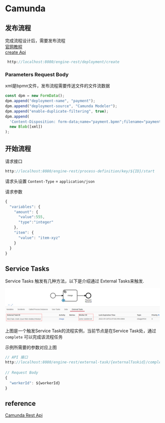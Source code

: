 # Camunda

## 发布流程
  完成流程设计后，需要发布流程  
  [官网教程](https://docs.camunda.org/get-started/quick-start/deploy/)  
  [create Api](https://docs.camunda.org/manual/7.17/reference/rest/deployment/post-deployment/)

```javascript
 http://localhost:8080/engine-rest/deployment/create
```

### Parameters Request Body

xml是bpmn文件，发布流程需要传送文件的文件流数据
```javascript
const dpm = new FormData();
dpm.append("deployment-name", "payment");
dpm.append("deployment-source", "Camunda Modeler");
dpm.append("enable-duplicate-filtering", true);
dpm.append(
  'Content-Disposition: form-data;name="payment.bpmn";filename="payment.bpmn";Content-Type: text/xml',
  new Blob([xml])
);
```

## 开始流程

请求接口
```javascript
http://localhost:8080/engine-rest/process-definition/key/${ID}/start
```

请求头设置 `Content-Type` = `application/json`

请求参数
```javascript
{
  "variables": {
    "amount": {
      "value":555,
      "type":"integer"
    },
    "item": {
      "value": "item-xyz"
    }
  }
}
```

## Service Tasks
  
  Service Tasks 触发有几种方法，以下是介绍通过 External Tasks来触发.

![workerId](./externalTask.jpg)

上图是一个触发Service Task的流程实例，当前节点是在Service Task处，通过 `complete` 可以完成该流程任务


示例所需要的参数对应上图

```javascript
// API 接口
http://localhost:8080/engine-rest/external-task/{externalTaskid}/complete

// Request Body
{
  "workerId": ${workerId}
}

````

## reference 

[Camunda Rest Api](https://docs.camunda.org/manual/7.17/reference/rest/overview/)